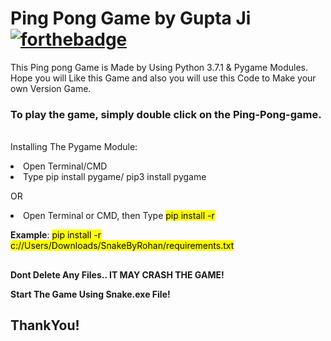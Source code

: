 # Ping Pong Game by Gupta Ji [![forthebadge](https://forthebadge.com/images/badges/made-with-python.svg)](https://forthebadge.com)
This Ping pong Game is Made by Using Python 3.7.1 &amp; Pygame Modules. Hope you will Like this Game and also you will use this Code to Make your own Version Game.

<b><h3>To play the game, simply double click on the Ping-Pong-game.</b></h3><br>
Installing The Pygame Module:

<li>Open Terminal/CMD
<li>Type pip install pygame/ pip3 install pygame

OR

<li>Open Terminal or CMD, then Type <mark>pip install -r <path to the game></mark>
  
<b>Example</b>: <mark> pip install -r c://Users/Downloads/SnakeByRohan/requirements.txt </mark>
##

<b>Dont Delete Any Files.. IT MAY CRASH THE GAME!</b>

<b>Start The Game Using Snake.exe File!</b>

<b><h2>ThankYou!</h2></b>
